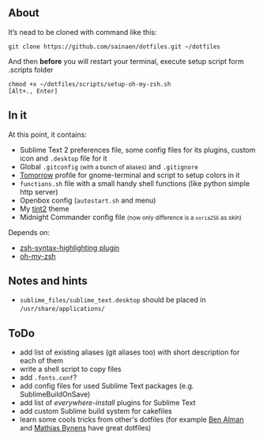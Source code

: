 ## About

It’s nead to be cloned with command like this:

	git clone https://github.com/sainaen/dotfiles.git ~/dotfiles

And then **before** you will restart your terminal, execute setup script form .scripts folder

	chmod +x ~/dotfiles/scripts/setup-oh-my-zsh.sh
	[Alt+., Enter]

## In it
At this point, it contains:

* Sublime Text 2 preferences file, some config files for its plugins, custom icon and `.desktop` file for it
* Global `.gitconfig` <small>(with a bunch of aliases)</small> and `.gitignore`
* [Tomorrow](https://github.com/chriskempson/tomorrow-theme) profile for gnome-terminal and script to setup colors in it
* `functions.sh` file with a small handy shell functions (like python simple http server)
* Openbox config (`autostart.sh` and menu)
* My [tint2](code.google.com/p/tint2/) theme
* Midnight Commander config file <small>(now only difference is a `xoria256` as skin)</small>

Depends on:

* [zsh-syntax-highlighting plugin](https://github.com/zsh-users/zsh-syntax-highlighting)
* [oh-my-zsh](https://github.com/robbyrussell/oh-my-zsh)

## Notes and hints

* `sublime_files/sublime_text.desktop` should be placed in `/usr/share/applications/`

## ToDo

* add list of existing aliases (git aliases too) with short description for each of them
* write a shell script to copy files
* add `.fonts.conf`?
* add config files for used Sublime Text packages (e.g. SublimeBuildOnSave)
* add list of *everywhere-install* plugins for Sublime Text
* add custom Sublime build system for cakefiles
* learn some cools tricks from other's dotfiles (for example [Ben Alman](https://github.com/cowboy/dotfiles) and [Mathias Bynens](https://github.com/mathiasbynens/dotfiles) have great dotfiles)
